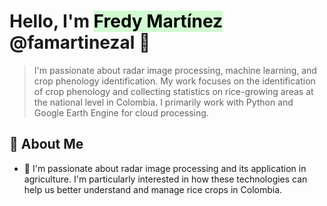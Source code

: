 # Hello, I'm <mark style="background: #BBFABBA6;">Fredy Martínez</mark> @famartinezal 👋

> I'm passionate about radar image processing, machine learning, and crop phenology identification. My work focuses on the identification of crop phenology and collecting statistics on rice-growing areas at the national level in Colombia. I primarily work with Python and Google Earth Engine for cloud processing.
>
## 🚀 About Me

- 👀 I'm passionate about radar image processing and its application in agriculture. I'm particularly interested in how these technologies can help us better understand and manage rice crops in Colombia.
